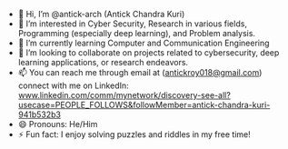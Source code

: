 - 👋 Hi, I’m @antick-arch (Antick Chandra Kuri)
- 👀 I’m interested in Cyber Security, Research in various fields, Programming (especially deep learning), and Problem analysis.
- 🌱 I’m currently learning Computer and Communication Engineering
- 💞️ I’m looking to collaborate on projects related to cybersecurity, deep learning applications, or research endeavors.
- 📫 You can reach me through email at (antickroy018@gmail.com) connect with me on LinkedIn:
www.linkedin.com/comm/mynetwork/discovery-see-all?usecase=PEOPLE_FOLLOWS&followMember=antick-chandra-kuri-941b532b3
- 😄 Pronouns: He/Him
- ⚡ Fun fact: I enjoy solving puzzles and riddles in my free time!
  

<!---
antick-arch/antick-arch is a ✨ special ✨ repository because its `README.md` (this file) appears on your GitHub profile.
You can click the Preview link to take a look at your changes.
--->

